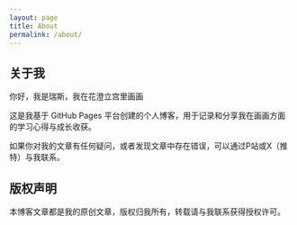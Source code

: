 ```yaml
---
layout: page
title: About
permalink: /about/
---
```


## 关于我

你好，我是瑞斯，我在花澄立宫里画画

这是我基于 GitHub Pages 平台创建的个人博客，用于记录和分享我在画画方面的学习心得与成长收获。

如果你对我的文章有任何疑问，或者发现文章中存在错误，可以通过P站或X（推特）与我联系。

## 版权声明

本博客文章都是我的原创文章，版权归我所有，转载请与我联系获得授权许可。
